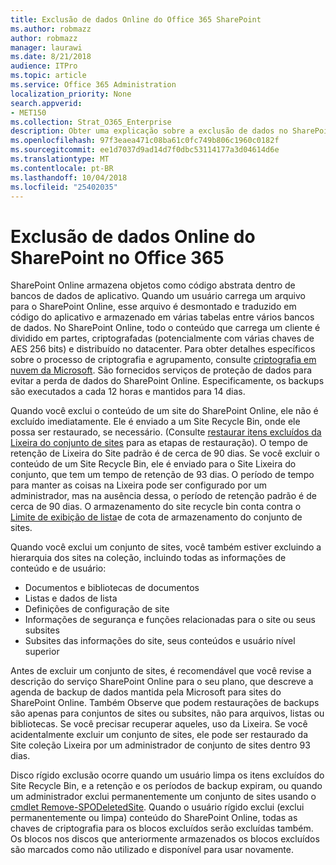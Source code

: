 ```yaml
---
title: Exclusão de dados Online do Office 365 SharePoint
ms.author: robmazz
author: robmazz
manager: laurawi
ms.date: 8/21/2018
audience: ITPro
ms.topic: article
ms.service: Office 365 Administration
localization_priority: None
search.appverid:
- MET150
ms.collection: Strat_O365_Enterprise
description: Obter uma explicação sobre a exclusão de dados no SharePoint Online.
ms.openlocfilehash: 97f3eaea471c08ba61c0fc749b806c1960c0182f
ms.sourcegitcommit: ee1d7037d9ad14d7f0dbc53114177a3d04614d6e
ms.translationtype: MT
ms.contentlocale: pt-BR
ms.lasthandoff: 10/04/2018
ms.locfileid: "25402035"
---
```

# <a name="sharepoint-online-data-deletion-in-office-365"></a>Exclusão de dados Online do SharePoint no Office 365

SharePoint Online armazena objetos como código abstrata dentro de bancos de dados de aplicativo. Quando um usuário carrega um arquivo para o SharePoint Online, esse arquivo é desmontado e traduzido em código do aplicativo e armazenado em várias tabelas entre vários bancos de dados. No SharePoint Online, todo o conteúdo que carrega um cliente é dividido em partes, criptografadas (potencialmente com várias chaves de AES 256 bits) e distribuído no datacenter. Para obter detalhes específicos sobre o processo de criptografia e agrupamento, consulte [criptografia em nuvem da Microsoft](office-365-encryption-in-the-microsoft-cloud-overview.md). São fornecidos serviços de proteção de dados para evitar a perda de dados do SharePoint Online. Especificamente, os backups são executados a cada 12 horas e mantidos para 14 dias.

Quando você exclui o conteúdo de um site do SharePoint Online, ele não é excluído imediatamente. Ele é enviado a um Site Recycle Bin, onde ele possa ser restaurado, se necessário. (Consulte [restaurar itens excluídos da Lixeira do conjunto de sites](https://support.office.com/article/Restore-deleted-items-from-the-site-collection-recycle-bin-5fa924ee-16d7-487b-9a0a-021b9062d14b) para as etapas de restauração). O tempo de retenção de Lixeira do Site padrão é de cerca de 90 dias. Se você excluir o conteúdo de um Site Recycle Bin, ele é enviado para o Site Lixeira do conjunto, que tem um tempo de retenção de 93 dias. O período de tempo para manter as coisas na Lixeira pode ser configurado por um administrador, mas na ausência dessa, o período de retenção padrão é de cerca de 90 dias. O armazenamento do site recycle bin conta contra o [Limite de exibição de lista](https://support.office.com/article/List-View-Threshold-b8588dae-9387-48c2-9248-c24122f07c59)e de cota de armazenamento do conjunto de sites.

Quando você exclui um conjunto de sites, você também estiver excluindo a hierarquia dos sites na coleção, incluindo todas as informações de conteúdo e de usuário:
- Documentos e bibliotecas de documentos
- Listas e dados de lista
- Definições de configuração de site
- Informações de segurança e funções relacionadas para o site ou seus subsites
- Subsites das informações do site, seus conteúdos e usuário nível superior

Antes de excluir um conjunto de sites, é recomendável que você revise a descrição do serviço SharePoint Online para o seu plano, que descreve a agenda de backup de dados mantida pela Microsoft para sites do SharePoint Online. Também Observe que podem restaurações de backups são apenas para conjuntos de sites ou subsites, não para arquivos, listas ou bibliotecas. Se você precisar recuperar aqueles, uso da Lixeira. Se você acidentalmente excluir um conjunto de sites, ele pode ser restaurado da Site coleção Lixeira por um administrador de conjunto de sites dentro 93 dias.

Disco rígido exclusão ocorre quando um usuário limpa os itens excluídos do Site Recycle Bin, e a retenção e os períodos de backup expiram, ou quando um administrador exclui permanentemente um conjunto de sites usando o [cmdlet Remove-SPODeletedSite](https://docs.microsoft.com/powershell/module/sharepoint-online/Remove-SPODeletedSite?view=sharepoint-ps). Quando o usuário rígido exclui (exclui permanentemente ou limpa) conteúdo do SharePoint Online, todas as chaves de criptografia para os blocos excluídos serão excluídas também. Os blocos nos discos que anteriormente armazenados os blocos excluídos são marcados como não utilizado e disponível para usar novamente.
